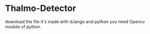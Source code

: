 # Thalmo-Detector
download the file
it's made with dJango and python 
you need Opencv module of python
